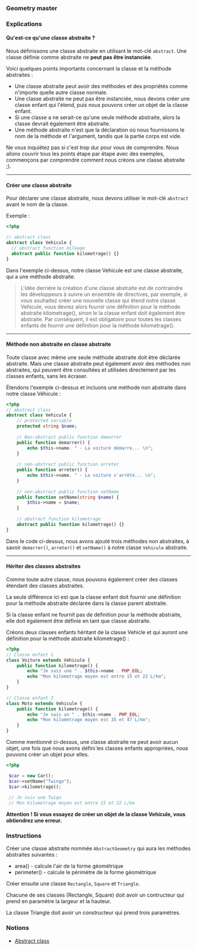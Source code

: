 ### Geometry master

### Explications

#### Qu'est-ce qu'une classe abstraite ?

Nous définissons une classe abstraite en utilisant le mot-clé `abstract`. Une classe définie comme abstraite ne **peut pas être instanciée**.

Voici quelques points importants concernant la classe et la méthode abstraites :

- Une classe abstraite peut avoir des méthodes et des propriétés comme n'importe quelle autre classe normale.
- Une classe abstraite ne peut pas être instanciée, nous devons créer une classe enfant qui l'étend, puis nous pouvons créer un objet de la classe enfant.
- Si une classe a ne serait-ce qu'une seule méthode abstraite, alors la classe devrait également être abstraite.
- Une méthode abstraite n'est que la déclaration où nous fournissons le nom de la méthode et l'argument, tandis que la partie corps est vide.
  
Ne vous inquiétez pas si c'est trop dur pour vous de comprendre. Nous allons couvrir tous les points étape par étape avec des exemples, commençons par comprendre comment nous créons une classe abstraite ;). 

---

#### Créer une classe abstraite

Pour déclarer une classe abstraite, nous devons utiliser le mot-clé `abstract` avant le nom de la classe.

Exemple : 

```php
<?php

// abstract class
abstract class Vehicule {
  // abstract function mileage
  abstract public function kilometrage() {}
}
```

Dans l'exemple ci-dessus, notre classe Vehicule est une classe abstraite, qui a une méthode abstraite.

> L'idée derrière la création d'une classe abstraite est de contraindre les développeurs à suivre un ensemble de directives, par exemple, si vous souhaitez créer une nouvelle classe qui étend notre classe Vehicule, vous devrez alors fournir une définition pour la méthode abstraite kilometrage(), sinon le la classe enfant doit également être abstraite. 
> Par conséquent, il est obligatoire pour toutes les classes enfants de fournir une définition pour la méthode kilometrage().

---

#### Méthode non abstraite en classe abstraite

Toute classe avec même une seule méthode abstraite doit être déclarée abstraite. Mais une classe abstraite peut également avoir des méthodes non abstraites, qui peuvent être consultées et utilisées directement par les classes enfants, sans les écraser.

Étendons l'exemple ci-dessus et incluons une méthode non abstraite dans notre classe Véhicule :

```php
<?php
// abstract class
abstract class Vehicule {
    // protected variable
    protected string $name;
    
    // Non-abstract public function demarrer
    public function demarrer() {
        echo $this->name. " - La voiture démarre... \n";
    }
    
    // non-abstract public function arreter
    public function arreter() {
        echo $this->name. " - La voiture s'arrête... \n";
    }
    
    // non-abstract public function setName
    public function setName(string $name) {
        $this->name = $name;
    }
    
    // abstract function kilometrage
    abstract public function kilometrage() {}
}
```

Dans le code ci-dessus, nous avons ajouté trois méthodes non abstraites, à savoir `demarrer()`, `arreter()` et `setName()` à notre classe `Vehicule` abstraite.

---

#### Hériter des classes abstraites

Comme toute autre classe, nous pouvons également créer des classes étendant des classes abstraites.

La seule différence ici est que la classe enfant doit fournir une définition pour la méthode abstraite déclarée dans la classe parent abstraite.

Si la classe enfant ne fournit pas de définition pour la méthode abstraite, elle doit également être définie en tant que classe abstraite.

Créons deux classes enfants héritant de la classe Vehicle et qui auront une définition pour la méthode abstraite kilometrage() :

```php
<?php
// Classe enfant 1
class Voiture extends Vehicule {
    public function kilometrage() {
        echo "Je suis une " . $this->name . PHP_EOL;
        echo "Mon kilometrage moyen est entre 15 et 22 L/km";
    } 
}

// Classe enfant 2
class Moto extends Vehicule {
    public function kilometrage() {
        echo "Je suis un " . $this->name . PHP_EOL;
        echo "Mon kilometrage moyen est 35 et 47 L/km";
    }
}
```

Comme mentionné ci-dessus, une classe abstraite ne peut avoir aucun objet, une fois que nous avons défini les classes enfants appropriées, nous pouvons créer un objet pour elles.

```php
<?php

 $car = new Car();
 $car->setName("Twingo");
 $car->kilometrage();
 
 // Je suis une Twigo
 // Mon kilometrage moyen est entre 15 et 22 L/km
```

**Attention ! Si vous essayez de créer un objet de la classe Vehicule, vous obtiendrez une erreur.**

### Instructions

Créer une classe abstraite nommée `AbstractGeometry` qui aura les méthodes abstraites suivantes : 

- area() - calcule l'air de la forme géométrique
- perimeter() - calcule le périmètre de la forme géométrique

Créer ensuite une classe `Rectangle`, `Square` et `Triangle`.

Chacune de ses classes (Rectangle, Square) doit avoir un contructeur qui prend en paramètre la largeur et la hauteur.

La classe Triangle doit avoir un constructeur qui prend trois paramètres.

### Notions

- [Abstract class](https://www.php.net/manual/fr/language.oop5.abstract.php)
